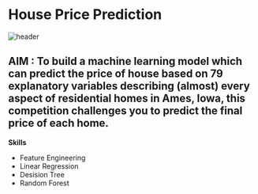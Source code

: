 # House Price Prediction

![header](https://user-images.githubusercontent.com/43055935/169645698-68bfdefe-2d54-4901-b4a2-5a31e2dd7426.png)

## AIM : To build a machine learning model which can predict the price of house based on 79 explanatory variables describing (almost) every aspect of residential homes in Ames, Iowa, this competition challenges you to predict the final price of each home.

**Skills**
- Feature Engineering
- Linear Regression
- Desision Tree
- Random Forest


